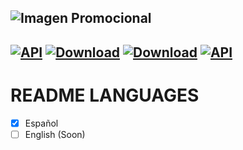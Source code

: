 ![Imagen Promocional](https://github.com/Jeluchu/mapboxU/blob/master/screenshots/mapboxu.png)
---
[![API](https://img.shields.io/badge/API-15%2B-brightgreen.svg?style=flat)](https://android-arsenal.com/api?level=15)
[![Download](https://img.shields.io/badge/Kotlin-1.3.21-brightgreen.svg?style=flat&logo=kotlin)](https://kotlinlang.org/docs/reference/whatsnew13.html)
[![Download](https://img.shields.io/badge/Gradle-4.10.1-brightgreen.svg?style=flat&logo=android)](https://services.gradle.org/distributions/gradle-4.10.1-all.zip)
[![API](https://img.shields.io/badge/J%C3%A9luchu-1.0.0-blue.svg?style=flat&logo=ello)](https://play.google.com/store/apps/dev?id=7449422814338081261&hl=es_ES)
---
# README LANGUAGES
  - [x] Español
  - [ ] English (Soon)
